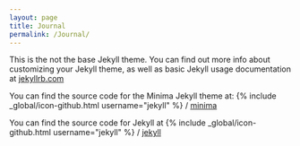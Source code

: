 ```yaml
---
layout: page
title: Journal
permalink: /Journal/
---
```


This is the not the base Jekyll theme. You can find out more info about customizing your Jekyll theme, as well as basic Jekyll usage documentation at [jekyllrb.com](http://jekyllrb.com/)

You can find the source code for the Minima Jekyll theme at:
{% include _global/icon-github.html username="jekyll" %} /
[minima](https://github.com/jekyll/minima)

You can find the source code for Jekyll at
{% include _global/icon-github.html username="jekyll" %} /
[jekyll](https://github.com/jekyll/jekyll)
